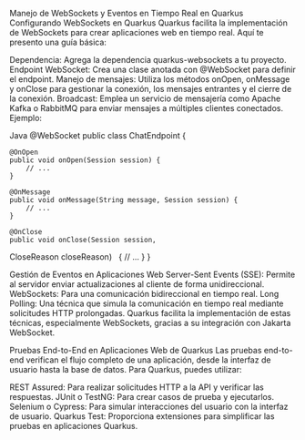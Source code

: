 Manejo de WebSockets y Eventos en Tiempo Real en Quarkus
Configurando WebSockets en Quarkus
Quarkus facilita la implementación de WebSockets para crear aplicaciones web en tiempo real. Aquí te presento una guía básica:

Dependencia: Agrega la dependencia quarkus-websockets a tu proyecto.
Endpoint WebSocket: Crea una clase anotada con @WebSocket para definir el endpoint.
Manejo de mensajes: Utiliza los métodos onOpen, onMessage y onClose para gestionar la conexión, los mensajes entrantes y el cierre de la conexión.
Broadcast: Emplea un servicio de mensajería como Apache Kafka o RabbitMQ para enviar mensajes a múltiples clientes conectados.
Ejemplo:

Java
@WebSocket
public class ChatEndpoint {

    @OnOpen
    public void onOpen(Session session) {
        // ...
    }

    @OnMessage
    public void onMessage(String message, Session session) {
        // ...
    }

    @OnClose
    public void onClose(Session session,   
 CloseReason closeReason)   
 {
        // ...
    }
}

Gestión de Eventos en Aplicaciones Web
Server-Sent Events (SSE): Permite al servidor enviar actualizaciones al cliente de forma unidireccional.
WebSockets: Para una comunicación bidireccional en tiempo real.
Long Polling: Una técnica que simula la comunicación en tiempo real mediante solicitudes HTTP prolongadas.
Quarkus facilita la implementación de estas técnicas, especialmente WebSockets, gracias a su integración con Jakarta WebSocket.

Pruebas End-to-End en Aplicaciones Web de Quarkus
Las pruebas end-to-end verifican el flujo completo de una aplicación, desde la interfaz de usuario hasta la base de datos. Para Quarkus, puedes utilizar:

REST Assured: Para realizar solicitudes HTTP a la API y verificar las respuestas.
JUnit o TestNG: Para crear casos de prueba y ejecutarlos.
Selenium o Cypress: Para simular interacciones del usuario con la interfaz de usuario.
Quarkus Test: Proporciona extensiones para simplificar las pruebas en aplicaciones Quarkus.